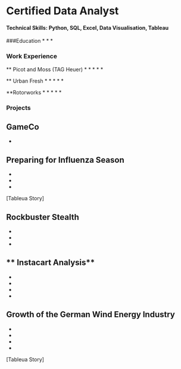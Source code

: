 # Certified Data Analyst
#### Technical Skills: Python, SQL, Excel, Data Visualisation, Tableau
###Education
*
*
*

### Work Experience

** Picot and Moss (TAG Heuer)
*
*
*
*
*

** Urban Fresh
*
*
*
*
*

**Rotorworks
*
*
*
*
*

### Projects
**GameCo**
-
-

**Preparing for Influenza Season**
-
-
-
-
[Tableua Story]

**Rockbuster Stealth**
-
-
-
-

** Instacart Analysis**
-
-
-
-
-

**Growth of the German Wind Energy Industry**
-
-
-
-
-
[Tableua Story]
